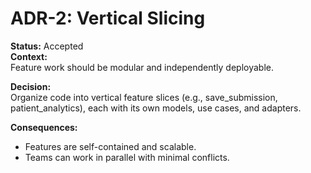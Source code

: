 # ADR-2: Vertical Slicing

**Status:** Accepted  
**Context:**  
Feature work should be modular and independently deployable.

**Decision:**  
Organize code into vertical feature slices (e.g., save_submission, patient_analytics), each with its own models, use cases, and adapters.

**Consequences:**  
- Features are self-contained and scalable.
- Teams can work in parallel with minimal conflicts.
